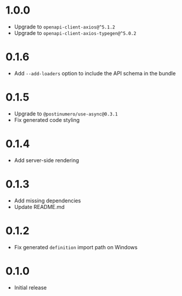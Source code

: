 # 1.0.0

- Upgrade to `openapi-client-axios@^5.1.2`
- Upgrade to `openapi-client-axios-typegen@^5.0.2`

# 0.1.6

- Add `--add-loaders` option to include the API schema in the bundle

# 0.1.5

- Upgrade to `@postinumero/use-async@0.3.1`
- Fix generated code styling

# 0.1.4

- Add server-side rendering

# 0.1.3

- Add missing dependencies
- Update README.md

# 0.1.2

- Fix generated `definition` import path on Windows

# 0.1.0

- Initial release
